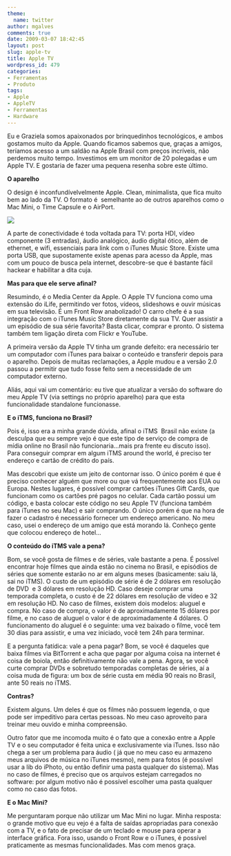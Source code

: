 ```yaml
---
theme:
  name: twitter
author: mgalves
comments: true
date: 2009-03-07 18:42:45
layout: post
slug: apple-tv
title: Apple TV
wordpress_id: 479
categories:
- Ferramentas
- Produto
tags:
- Apple
- AppleTV
- Ferramentas
- Hardware
---
```


Eu e Graziela somos apaixonados por brinquedinhos tecnológicos, e ambos gostamos muito da Apple. Quando ficamos sabemos que, graças a amigos, teríamos acesso a um saldão na Apple Brasil com preços incríveis, não perdemos muito tempo. Investimos em um monitor de 20 polegadas e um Apple TV. E gostaria de fazer uma pequena resenha sobre este último.

**O aparelho**

O design é inconfundívelvelmente Apple. Clean, minimalista, que fica muito bem ao lado da TV. O formato é  semelhante ao de outros aparelhos como o Mac Mini, o Time Capsule e o AirPort.

![]({{BASE_PATH}}/images/2009-03-07-apple-tv/AppleTV2.jpg)

A parte de conectividade é toda voltada para TV: porta HDI, vídeo componente (3 entradas), áudio analógico, áudio digital ótico, além de ethernet, e wifi, essenciais para link com o iTunes Music Store. Existe uma porta USB, que supostamente existe apenas para acesso da Apple, mas com um pouco de busca pela internet, descobre-se que é bastante fácil hackear e habilitar a dita cuja.

**Mas para que ele serve afinal?**

Resumindo, é o Media Center da Apple. O Apple TV funciona como uma extensão do iLife, permitindo ver fotos, vídeos, slideshows e ouvir músicas em sua televisão. É um Front Row anabolizado! O carro chefe é a sua integração com o iTunes Music Store diretamente da sua TV. Quer assistir a um episódio de sua série favorita? Basta clicar, comprar e pronto. O sistema também tem ligação direta com Flickr e YouTube.

A primeira versão da Apple TV tinha um grande defeito: era necessário ter um computador com iTunes para baixar o conteúdo e transferir depois para o aparelho. Depois de muitas reclamações, a Apple mudou e a versão 2.0 passou a permitir que tudo fosse feito sem a necessidade de um computador externo.

Aliás, aqui vai um comentário: eu tive que atualizar a versão do software do meu Apple TV (via settings no próprio aparelho) para que esta funcionalidade standalone funcionasse.

**E o iTMS, funciona no Brasil?**

Pois é, isso era a minha grande dúvida, afinal o iTMS  Brasil não existe (a desculpa que eu sempre vejo é que este tipo de serviço de compra de mídia online no Brasil não funcionaria...mais pra frente eu discuto isso). Para conseguir comprar em algum iTMS around the world, é preciso ter endereço e cartão de crédito do país.

Mas descobri que existe um jeito de contornar isso. O único porém é que é preciso conhecer alguém que more ou que vá frequentemente aos EUA ou Europa. Nestes lugares, é possível comprar cartões iTunes Gift Cards, que funcionam como os cartões pré pagos no celular. Cada cartão possui um código, e basta colocar este código no seu Apple TV (funciona também para iTunes no seu Mac) e sair comprando. O único porém é que na hora de fazer o cadastro é necessário fornecer um endereço americano. No meu caso, usei o endereço de um amigo que está morando lá. Conheço gente que colocou endereço de hotel...

**O conteúdo do iTMS vale a pena?**

Bom, se você gosta de filmes e de séries, vale bastante a pena. É possível encontrar hoje filmes que ainda estão no cinema no Brasil, e episódios de séries que somente estarão no ar em alguns meses (basicamente: saiu lá, sai no iTMS). O custo de um episódio de série é de 2 dólares em resolução de DVD  e 3 dólares em resolução HD. Caso deseje comprar uma temporada completa, o custo é de 22 dólares em resolução de vídeo e 32 em resolução HD. No caso de filmes, existem dois modelos: aluguel e compra. No caso de compra, o valor é de aproximadamente 15 dólares por filme, e no caso de aluguel o valor é de aproximadamente 4 dólares. O funcionamento do aluguel é o seguinte: uma vez baixado o filme, você tem 30 dias para assistir, e uma vez iniciado, você tem 24h para terminar.

E a pergunta fatídica: vale a pena pagar? Bom, se você é daqueles que baixa filmes via BitTorrent e acha que pagar por alguma coisa na internet é coisa de boiola, então definitivamente não vale a pena. Agora, se você curte comprar DVDs e sobretudo temporadas completas de séries, aí a coisa muda de figura: um box de série custa em média 90 reais no Brasil, ante 50 reais no iTMS.

**Contras?**

Existem alguns. Um deles é que os filmes não possuem legenda, o que pode ser impeditivo para certas pessoas. No meu caso aproveito para treinar meu ouvido e minha compreensão.

Outro fator que me incomoda muito é o fato que a conexão entre a Apple TV e o seu computador é feita unica e exclusivamente via iTunes. Isso não chega a ser um problema para áudio ( já que no meu caso eu armazeno meus arquivos de música no iTunes mesmo), nem para fotos (é possível usar a lib do iPhoto, ou então definir uma pasta qualquer do sistema). Mas no caso de filmes, é preciso que os arquivos estejam carregados no software: por algum motivo não é possível escolher uma pasta qualquer como no caso das fotos.

**E o Mac Mini?**

Me perguntaram porque não utilizar um Mac Mini no lugar. Minha resposta: o grande motivo que eu vejo é a falta de saídas apropriadas para conexão com a TV, e o fato de precisar de um teclado e mouse para operar a interface gráfica. Fora isso, usando o Front Row e o iTunes, é possível praticamente as mesmas funcionalidades. Mas com menos graça.

